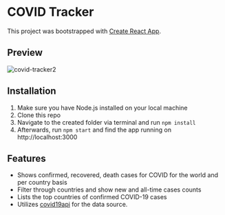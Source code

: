 # COVID Tracker

This project was bootstrapped with [Create React App](https://github.com/facebook/create-react-app).

## Preview

![covid-tracker2](demo.gif)

## Installation

1. Make sure you have Node.js installed on your local machine
2. Clone this repo
3. Navigate to the created folder via terminal and run `npm install`
4. Afterwards, run `npm start` and find the app running on http://localhost:3000

## Features

- Shows confirmed, recovered, death cases for COVID for the world and per country basis
- Filter through countries and show new and all-time cases counts
- Lists the top countries of confirmed COVID-19 cases
- Utilizes [covid19api](https://covid19api.com/) for the data source.
